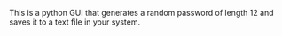 This is a python GUI that generates a random password of length 12 and saves it to a text file in your system.

